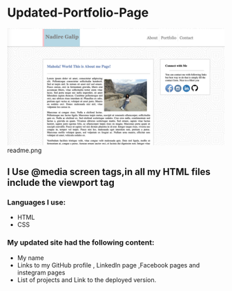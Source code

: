# Updated-Portfolio-Page
![alt text](/assets/images/readme.png "Problem image")
readme.png

## I Use  @media screen tags,in all my HTML files include the viewport tag ##

### Languages I use: ###

* HTML
* CSS

### My updated site had the following content:

* My name
* Links to my GitHub profile , LinkedIn page ,Facebook pages and instegram pages
* List of projects and Link to the deployed version. 





